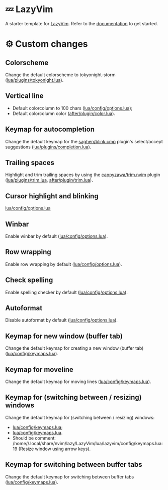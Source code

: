 # 💤 LazyVim

A starter template for [LazyVim](https://github.com/LazyVim/LazyVim).
Refer to the [documentation](https://lazyvim.github.io/installation) to get started.


# ⚙️ Custom changes

## Colorscheme
Change the default colorscheme to tokyonight-storm
([lua/plugins/tokyonight.lua](lua/plugins/tokyonight.lua)).

## Vertical line
- Default colorcolumn to 100 chars
([lua/config/options.lua](https://github.com/fulld0s/lazyvim/blob/cf1be585c94d1950da3bf15b8275f63e84e65937/lua/config/options.lua#L5));
- Default colorcolumn color ([after/plugin/color.lua](after/plugin/color.lua)).

## Keymap for autocompletion
Change the default keymap for the [saghen/blink.cmp](https://github.com/Saghen/blink.cmp) plugin's select/accept suggestions
([lua/plugins/completion.lua](lua/plugins/completion.lua)).

## Trailing spaces
Highlight and trim trailing spaces by using the [cappyzawa/trim.nvim](https://github.com/cappyzawa/trim.nvim) plugin
([lua/plugins/trim.lua](lua/plugins/trim.lua), [after/plugin/trim.lua](after/plugin/trim.lua)).

## Cursor highlight and blinking
[lua/config/options.lua](https://github.com/fulld0s/lazyvim/blob/cf1be585c94d1950da3bf15b8275f63e84e65937/lua/config/options.lua#L8)

## Winbar
Enable winbar by default
([lua/config/options.lua](https://github.com/fulld0s/lazyvim/blob/cf1be585c94d1950da3bf15b8275f63e84e65937/lua/config/options.lua#L16)).

## Row wrapping
Enable row wrapping by default
([lua/config/options.lua](https://github.com/fulld0s/lazyvim/blob/cf1be585c94d1950da3bf15b8275f63e84e65937/lua/config/options.lua#L19)).

## Check spelling
Enable spelling checker by default
([lua/config/options.lua](https://github.com/fulld0s/lazyvim/blob/cf1be585c94d1950da3bf15b8275f63e84e65937/lua/config/options.lua#L22)).

## Autoformat
Disable autoformat by default
([lua/config/options.lua](https://github.com/fulld0s/lazyvim/blob/cf1be585c94d1950da3bf15b8275f63e84e65937/lua/config/options.lua#L25)).

## Keymap for new window (buffer tab)
Change the default keymap for creating a new window (buffer tab)
([lua/config/keymaps.lua](https://github.com/fulld0s/lazyvim/blob/cf1be585c94d1950da3bf15b8275f63e84e65937/lua/config/keymaps.lua#L5C4-L5C19)).

## Keymap for moveline
Change the default keymap for moving lines
([lua/config/keymaps.lua](https://github.com/fulld0s/lazyvim/blob/cf1be585c94d1950da3bf15b8275f63e84e65937/lua/config/keymaps.lua#L8)).

## Keymap for (switching between / resizing) windows
Change the default keymap for (switching between / resizing) windows:
- [lua/config/keymaps.lua](https://github.com/fulld0s/lazyvim/blob/cf1be585c94d1950da3bf15b8275f63e84e65937/lua/config/keymaps.lua#L15);
- [lua/config/keymaps.lua](https://github.com/fulld0s/lazyvim/blob/cf1be585c94d1950da3bf15b8275f63e84e65937/lua/config/keymaps.lua#L21).
- Should be comment: /home/<user>/.local/share/nvim/lazy/LazyVim/lua/lazyvim/config/keymaps.lua:19 (Resize window using <ctrl> arrow keys).

## Keymap for switching between buffer tabs
Change the default keymap for switching between buffer tabs
([lua/config/keymaps.lua](https://github.com/fulld0s/lazyvim/blob/cf1be585c94d1950da3bf15b8275f63e84e65937/lua/config/keymaps.lua#L27)).

